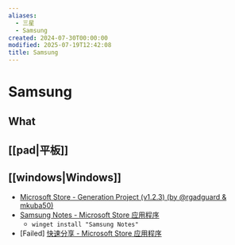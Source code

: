 ```yaml
---
aliases:
  - 三星
  - Samsung
created: 2024-07-30T00:00:00
modified: 2025-07-19T12:42:08
title: Samsung
---
```


# Samsung

## What

## [[pad|平板]]

## [[windows|Windows]]

- [Microsoft Store - Generation Project (v1.2.3) (by @rgadguard & mkuba50)](https://store.rg-adguard.net/)
- [Samsung Notes - Microsoft Store 应用程序](https://apps.microsoft.com/store/detail/samsung-notes/9NBLGGH43VHV)
	- `winget install "Samsung Notes"`
- [Failed] [快速分享 - Microsoft Store 应用程序](https://apps.microsoft.com/store/detail/%E5%BF%AB%E9%80%9F%E5%88%86%E4%BA%AB/9PCTGDFXVZLJ)
